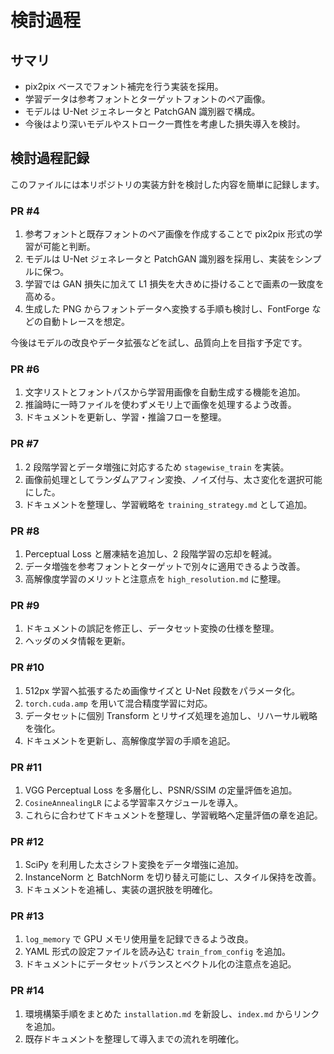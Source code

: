 # 検討過程

## サマリ
- pix2pix ベースでフォント補完を行う実装を採用。
- 学習データは参考フォントとターゲットフォントのペア画像。
- モデルは U-Net ジェネレータと PatchGAN 識別器で構成。
- 今後はより深いモデルやストローク一貫性を考慮した損失導入を検討。


## 検討過程記録

このファイルには本リポジトリの実装方針を検討した内容を簡単に記録します。

### PR #4
1. 参考フォントと既存フォントのペア画像を作成することで pix2pix 形式の学習が可能と判断。
2. モデルは U-Net ジェネレータと PatchGAN 識別器を採用し、実装をシンプルに保つ。
3. 学習では GAN 損失に加えて L1 損失を大きめに掛けることで画素の一致度を高める。
4. 生成した PNG からフォントデータへ変換する手順も検討し、FontForge などの自動トレースを想定。

今後はモデルの改良やデータ拡張などを試し、品質向上を目指す予定です。

### PR #6
1. 文字リストとフォントパスから学習用画像を自動生成する機能を追加。
2. 推論時に一時ファイルを使わずメモリ上で画像を処理するよう改善。
3. ドキュメントを更新し、学習・推論フローを整理。

### PR #7
1. 2 段階学習とデータ増強に対応するため `stagewise_train` を実装。
2. 画像前処理としてランダムアフィン変換、ノイズ付与、太さ変化を選択可能にした。
3. ドキュメントを整理し、学習戦略を `training_strategy.md` として追加。

### PR #8
1. Perceptual Loss と層凍結を追加し、2 段階学習の忘却を軽減。
2. データ増強を参考フォントとターゲットで別々に適用できるよう改善。
3. 高解像度学習のメリットと注意点を `high_resolution.md` に整理。

### PR #9
1. ドキュメントの誤記を修正し、データセット変換の仕様を整理。
2. ヘッダのメタ情報を更新。

### PR #10
1. 512px 学習へ拡張するため画像サイズと U-Net 段数をパラメータ化。
2. `torch.cuda.amp` を用いて混合精度学習に対応。
3. データセットに個別 Transform とリサイズ処理を追加し、リハーサル戦略を強化。
4. ドキュメントを更新し、高解像度学習の手順を追記。

### PR #11
1. VGG Perceptual Loss を多層化し、PSNR/SSIM の定量評価を追加。
2. `CosineAnnealingLR` による学習率スケジュールを導入。
3. これらに合わせてドキュメントを整理し、学習戦略へ定量評価の章を追記。

### PR #12
1. SciPy を利用した太さシフト変換をデータ増強に追加。
2. InstanceNorm と BatchNorm を切り替え可能にし、スタイル保持を改善。
3. ドキュメントを追補し、実装の選択肢を明確化。

### PR #13
1. `log_memory` で GPU メモリ使用量を記録できるよう改良。
2. YAML 形式の設定ファイルを読み込む `train_from_config` を追加。
3. ドキュメントにデータセットバランスとベクトル化の注意点を追記。

### PR #14
1. 環境構築手順をまとめた `installation.md` を新設し、`index.md` からリンクを追加。
2. 既存ドキュメントを整理して導入までの流れを明確化。

